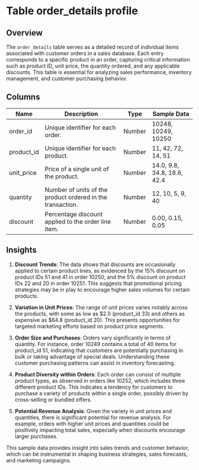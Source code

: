 # Table order_details profile

## Overview
The `order_details` table serves as a detailed record of individual items associated with customer orders in a sales database. Each entry corresponds to a specific product in an order, capturing critical information such as product ID, unit price, the quantity ordered, and any applicable discounts. This table is essential for analyzing sales performance, inventory management, and customer purchasing behavior.

## Columns

| Name           | Description                                               | Type      | Sample Data                      |
|----------------|-----------------------------------------------------------|-----------|----------------------------------|
| order_id       | Unique identifier for each order.                         | Number    | 10248, 10249, 10250              |
| product_id     | Unique identifier for each product.                       | Number    | 11, 42, 72, 14, 51               |
| unit_price     | Price of a single unit of the product.                   | Number    | 14.0, 9.8, 34.8, 18.6, 42.4      |
| quantity       | Number of units of the product ordered in the transaction.| Number    | 12, 10, 5, 9, 40                 |
| discount       | Percentage discount applied to the order line item.      | Number    | 0.00, 0.15, 0.05                  |

## Insights
1. **Discount Trends**: The data shows that discounts are occasionally applied to certain product lines, as evidenced by the 15% discount on product IDs 51 and 41 in order 10250, and the 5% discount on product IDs 22 and 20 in order 10251. This suggests that promotional pricing strategies may be in play to encourage higher sales volumes for certain products.
   
2. **Variation in Unit Prices**: The range of unit prices varies notably across the products, with some as low as $2.0 (product_id 33) and others as expensive as $64.8 (product_id 20). This presents opportunities for targeted marketing efforts based on product price segments.

3. **Order Size and Purchases**: Orders vary significantly in terms of quantity. For instance, order 10249 contains a total of 40 items for product_id 51, indicating that customers are potentially purchasing in bulk or taking advantage of special deals. Understanding these customer purchasing patterns can assist in inventory forecasting.

4. **Product Diversity within Orders**: Each order can consist of multiple product types, as observed in orders like 10252, which includes three different product IDs. This indicates a tendency for customers to purchase a variety of products within a single order, possibly driven by cross-selling or bundled offers.

5. **Potential Revenue Analysis**: Given the variety in unit prices and quantities, there is significant potential for revenue analysis. For example, orders with higher unit prices and quantities could be positively impacting total sales, especially when discounts encourage larger purchases.

This sample data provides insight into sales trends and customer behavior, which can be instrumental in shaping business strategies, sales forecasts, and marketing campaigns.